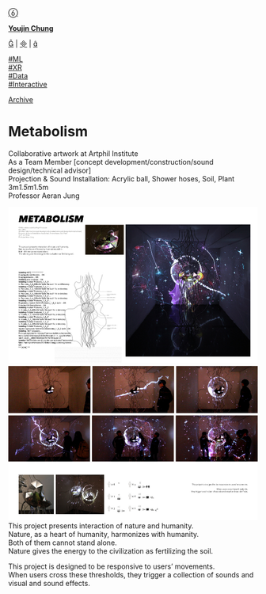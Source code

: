 [ ](https://cargo.site)

[ ︎ ](/Left-Nav)

[ ]()

**[Youjin Chung](Home)**  
  
[︎](https://www.linkedin.com/in/youjin-chung/) | [︎](mailto:yjc433@nyu.edu) | [︎](https://github.com/youjinChung)   
  
[#ML](https://youjin.io/ML)  
[#XR](https://youjin.io/XR)  
[#Data](https://youjin.io/Data)  
[#Interactive](https://youjin.io/Interactive)  
  
[Archive](blog-1)  
  
  
  
**[](Resume)**[](https://www.linkedin.com/in/youjin-chung/)

  

# Metabolism

Collaborative artwork at Artphil Institute  
As a Team Member [concept development/construction/sound design/technical
advisor]  
Projection & Sound Installation: Acrylic ball, Shower hoses, Soil, Plant  
3m*1.5m*1.5m  
Professor Aeran Jung  
  
![](../images/Metabolism/ARCHIVEE4_o.jpg)![](../images/Metabolism/ARCHIVEE5_o.jpg)  
This project presents interaction of nature and humanity.  
Nature, as a heart of humanity, harmonizes with humanity.  
Both of them cannot stand alone.  
Nature gives the energy to the civilization as fertilizing the soil.  
  
This project is designed to be responsive to users’ movements.  
When users cross these thresholds, they trigger a collection of sounds and
visual and sound effects.

